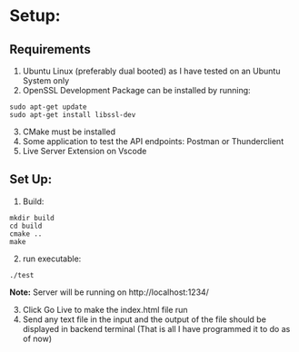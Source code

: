 # Setup:


## Requirements

1. Ubuntu Linux (preferably dual booted) as I have tested on an Ubuntu System only
2. OpenSSL Development Package can be installed by running: 
```
sudo apt-get update
sudo apt-get install libssl-dev
```
3. CMake must be installed 
4. Some application to test the API endpoints: Postman or Thunderclient
5. Live Server Extension on Vscode 

## Set Up:

1. Build:
```
mkdir build
cd build
cmake ..
make
```

2. run executable:
```
./test
```

**Note:** Server will be running on http://localhost:1234/

3. Click Go Live to make the index.html file run
4. Send any text file in the input and the output of the file should be displayed in backend terminal (That is all I have programmed it to do as of now)